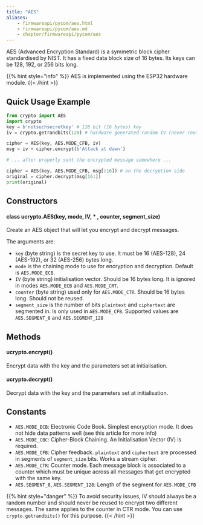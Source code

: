 ```yaml
---
title: "AES"
aliases:
    - firmwareapi/pycom/aes.html
    - firmwareapi/pycom/aes.md
    - chapter/firmwareapi/pycom/aes
---
```


AES (Advanced Encryption Standard) is a symmetric block cipher standardised by NIST. It has a fixed data block size of 16 bytes. Its keys can be 128, 192, or 256 bits long.

{{% hint style="info" %}}
AES is implemented using the ESP32 hardware module.
{{< /hint >}}

## Quick Usage Example

```python
from crypto import AES
import crypto
key = b'notsuchsecretkey' # 128 bit (16 bytes) key
iv = crypto.getrandbits(128) # hardware generated random IV (never reuse it)

cipher = AES(key, AES.MODE_CFB, iv)
msg = iv + cipher.encrypt(b'Attack at dawn')

# ... after properly sent the encrypted message somewhere ...

cipher = AES(key, AES.MODE_CFB, msg[:16]) # on the decryption side
original = cipher.decrypt(msg[16:])
print(original)
```

## Constructors

#### class ucrypto.AES(key, mode, IV, \* , counter, segment\_size)

Create an AES object that will let you encrypt and decrypt messages.

The arguments are:

* `key` (byte string) is the secret key to use. It must be 16 (AES-128), 24 (AES-192), or 32 (AES-256) bytes long.
* `mode` is the chaining mode to use for encryption and decryption. Default is `AES.MODE_ECB`.
* `IV` (byte string) initialisation vector. Should be 16 bytes long. It is ignored in modes `AES.MODE_ECB` and `AES.MODE_CRT`.
* `counter` (byte string) used only for `AES.MODE_CTR`. Should be 16 bytes long. Should not be reused.
* `segment_size` is the number of bits `plaintext` and `ciphertext` are segmented in. Is only used in `AES.MODE_CFB`. Supported values are `AES.SEGMENT_8` and `AES.SEGMENT_128`

## Methods

#### ucrypto.encrypt()

Encrypt data with the key and the parameters set at initialisation.

#### ucrypto.decrypt()

Decrypt data with the key and the parameters set at initialisation.

## Constants

* `AES.MODE_ECB`: Electronic Code Book. Simplest encryption mode. It does not hide data patterns well (see this article for more info)
* `AES.MODE_CBC`: Cipher-Block Chaining. An Initialisation Vector (IV) is required.
* `AES.MODE_CFB`: Cipher feedback. `plaintext` and `ciphertext` are processed in segments of `segment_size` bits. Works a stream cipher.
* `AES.MODE_CTR`:  Counter mode. Each message block is associated to a counter which must be unique across all messages that get encrypted with the same key.
* `AES.SEGMENT_8`, `AES.SEGMENT_128`: Length of the segment for `AES.MODE_CFB`

{{% hint style="danger" %}}
To avoid security issues, IV should always be a random number and should never be reused to encrypt two different messages. The same applies to the counter in CTR mode. You can use `crypto.getrandbits()` for this purpose.
{{< /hint >}}

